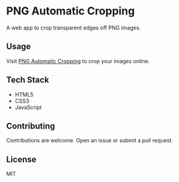 # PNG Automatic Cropping

A web app to crop transparent edges off PNG images.

## Usage
Visit [PNG Automatic Cropping](https://yuanwer.github.io/PNG-Automatic-Cropping/) to crop your images online.

## Tech Stack
- HTML5
- CSS3
- JavaScript

## Contributing
Contributions are welcome. Open an issue or submit a pull request.

## License
MIT
